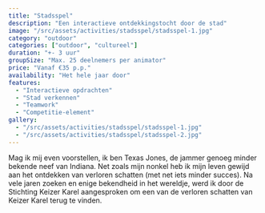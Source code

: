 ```yaml
---
title: "Stadsspel"
description: "Een interactieve ontdekkingstocht door de stad"
image: "/src/assets/activities/stadsspel/stadsspel-1.jpg"
category: "outdoor"
categories: ["outdoor", "cultureel"]
duration: "+- 3 uur"
groupSize: "Max. 25 deelnemers per animator"
price: "Vanaf €35 p.p."
availability: "Het hele jaar door"
features:
  - "Interactieve opdrachten"
  - "Stad verkennen"
  - "Teamwork"
  - "Competitie-element"
gallery:
  - "/src/assets/activities/stadsspel/stadsspel-1.jpg"
  - "/src/assets/activities/stadsspel/stadsspel-2.jpg"
---
```


Mag ik mij even voorstellen, ik ben Texas Jones, de jammer genoeg minder bekende neef van Indiana. Net zoals mijn nonkel heb ik mijn leven gewijd aan het ontdekken van verloren schatten (met net iets minder succes). Na vele jaren zoeken en enige bekendheid in het wereldje, werd ik door de Stichting Keizer Karel aangesproken om een van de verloren schatten van Keizer Karel terug te vinden.
